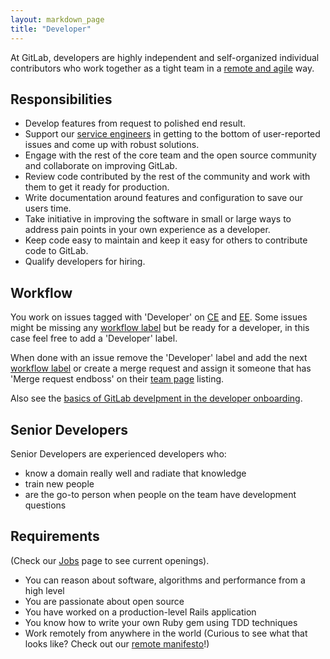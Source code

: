 ```yaml
---
layout: markdown_page
title: "Developer"
---
```


At GitLab, developers are highly independent and self-organized individual
contributors who work together as a tight team in a [remote and agile](https://about.gitlab.com/2015/09/14/remote-agile-at-gitlab/) way.

## Responsibilities

* Develop features from request to polished end result.
* Support our [service engineers](https://about.gitlab.com/jobs/service-engineer) in getting to the bottom of user-reported issues and come up with robust solutions.
* Engage with the rest of the core team and the open source community and collaborate on improving GitLab.
* Review code contributed by the rest of the community and work with them to get it ready for production.
* Write documentation around features and configuration to save our users time.
* Take initiative in improving the software in small or large ways to address pain points in your own experience as a developer.
* Keep code easy to maintain and keep it easy for others to contribute code to GitLab.
* Qualify developers for hiring.

## Workflow

You work on issues tagged with 'Developer' on [CE](https://gitlab.com/gitlab-org/gitlab-ce/issues?label_name=Developer) and [EE](https://gitlab.com/gitlab-org/gitlab-ee/issues?label_name=Developer).
Some issues might be missing any [workflow label](https://gitlab.com/gitlab-org/gitlab-ce/blob/master/PROCESS.md#workflow-labels) but be ready for a developer, in this case feel free to add a 'Developer' label.

When done with an issue remove the 'Developer' label and add the next [workflow label](https://gitlab.com/gitlab-org/gitlab-ce/blob/master/PROCESS.md#workflow-labels) or create a merge request and assign it someone that has 'Merge request endboss' on their [team page](https://about.gitlab.com/team/) listing.

Also see the [basics of GitLab develpment in the developer onboarding](handbook/developer-onboarding/#basics-of-gitlab-development).

## Senior Developers

Senior Developers are experienced developers who:

* know a domain really well and radiate that knowledge
* train new people
* are the go-to person when people on the team have development questions

## Requirements

(Check our [Jobs](https://about.gitlab.com/jobs/) page to see current openings).

* You can reason about software, algorithms and performance from a high level
* You are passionate about open source
* You have worked on a production-level Rails application
* You know how to write your own Ruby gem using TDD techniques
* Work remotely from anywhere in the world (Curious to see what that looks like?
Check out our [remote manifesto](https://about.gitlab.com/2015/04/08/the-remote-manifesto/)!)

